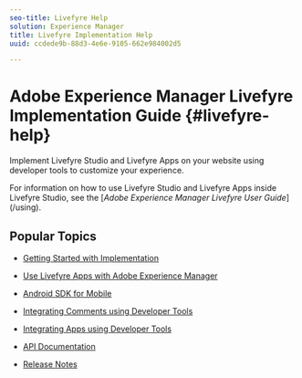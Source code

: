 ```yaml
---
seo-title: Livefyre Help
solution: Experience Manager
title: Livefyre Implementation Help
uuid: ccdede9b-88d3-4e6e-9105-662e984002d5

---
```


# Adobe Experience Manager Livefyre Implementation Guide {#livefyre-help}

Implement Livefyre Studio and Livefyre Apps on your website using developer tools to customize your experience.

For information on how to use Livefyre Studio and Livefyre Apps inside Livefyre Studio, see the [*Adobe Experience Manager Livefyre User Guide*] (/using).

## Popular Topics

* [Getting Started with Implementation](c-getting-started/c-getting-started.md)
 
* [Use Livefyre Apps with Adobe Experience Manager](https://docs.adobe.com/content/docs/en/aem/6-4.html)
   
* [Android SDK for Mobile](c-mobile-sdks/c-android-sdk.md)
    
* [Integrating Comments using Developer Tools](/using/c-rn/c-rn.md#c_rn)

* [Integrating Apps using Developer Tools](/help/implementation/c-getting-started/c-implementation-process/c-implementation-process.md)

* [API Documentation](https://api.livefyre.com)

* [Release Notes](/help/using/c-rn/c-rn.md#c_rn)